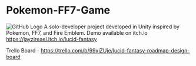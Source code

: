 # Pokemon-FF7-Game
![GitHub Logo](/Assets/Sprites/BGs/TitleScreen.png)
A solo-developer project developed in Unity inspired by Pokemon, FF7, and Fire Emblem. Demo available on itch.io https://jayzireael.itch.io/lucid-fantasy

Trello Board - https://trello.com/b/99xjZUje/lucid-fantasy-roadmap-design-board

